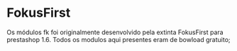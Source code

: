 # FokusFirst

Os módulos fk foi originalmente desenvolvido pela extinta FokusFirst para prestashop 1.6. Todos os modulos aqui presentes eram de bowload gratuito;
